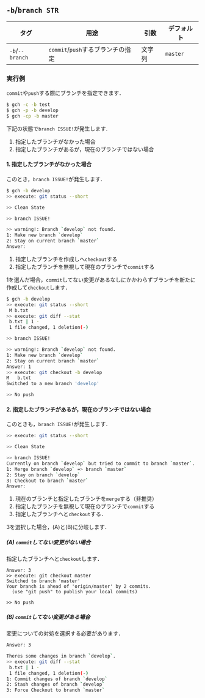 ##  `-b`/`branch STR`

| タグ   | 用途         |  引数    | デフォルト |
| --------------- | --------------------------------- | ---- | --------------- |
| `-b`/`--branch` | `commit`/`push`するブランチの指定 |    文字列  | `master` |

### 実行例
`commit`や`push`する際にブランチを指定できます．
```bash
$ gch -c -b test
$ gch -p -b develop
$ gch -cp -b master
```

下記の状態で`branch ISSUE!`が発生します.
1. 指定したブランチがなかった場合
2. 指定したブランチがあるが，現在のブランチではない場合

#### 1. 指定したブランチがなかった場合

このとき，`branch ISSUE!`が発生します．
```bash
$ gch -b develop
>> execute: git status --short

>> Clean State

>> branch ISSUE!

>> warning!: Branch `develop` not found.
1: Make new branch `develop`
2: Stay on current branch `master`
Answer:
```

1. 指定したブランチを作成しへ`checkout`する
2. 指定したブランチを無視して現在のブランチで`commit`する

1を選んだ場合，`commit`してない変更があるなしにかかわらずブランチを新たに作成して`checkout`します．
```bash
$ gch -b develop
>> execute: git status --short
 M b.txt
>> execute: git diff --stat
 b.txt | 1 -
 1 file changed, 1 deletion(-)

>> branch ISSUE!

>> warning!: Branch `develop` not found.
1: Make new branch `develop`
2: Stay on current branch `master`
Answer: 1
>> execute: git checkout -b develop
M	b.txt
Switched to a new branch 'develop'

>> No push
```

#### 2. 指定したブランチがあるが，現在のブランチではない場合
このときも，`branch ISSUE!`が発生します．
```bash
>> execute: git status --short

>> Clean State

>> branch ISSUE!
Currently on branch `develop` but tried to commit to branch `master`.
1: Merge branch `develop` => branch `master`
2: Stay on branch `develop`
3: Checkout to branch `master`
Answer:
```
1. 現在のブランチと指定したブランチを`merge`する（非推奨）
2. 指定したブランチを無視して現在のブランチで`commit`する
3. 指定したブランチへと`checkout`する．

3を選択した場合，(A)と(B)に分岐します．
##### (A) `commit`してない変更がない場合
指定したブランチへと`checkout`します．
```
Answer: 3
>> execute: git checkout master
Switched to branch 'master'
Your branch is ahead of 'origin/master' by 2 commits.
  (use "git push" to publish your local commits)

>> No push
```
##### (B) `commit`してない変更がある場合
変更についての対処を選択する必要があります．
```bash
Answer: 3

Theres some changes in branch `develop`.
>> execute: git diff --stat
 b.txt | 1 -
 1 file changed, 1 deletion(-)
1: Commit changes of branch `develop`
2: Stash changes of branch `develop`
3: Force Checkout to branch `master`
```
